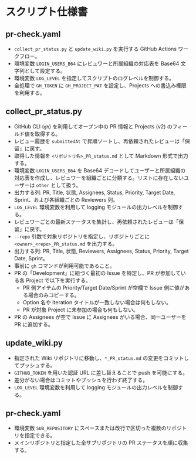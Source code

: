 # スクリプト仕様書

## pr-check.yaml
- `collect_pr_status.py` と `update_wiki.py` を実行する GitHub Actions ワークフロー。
- 環境変数 `LOGIN_USERS_B64` にレビュワーと所属組織の対応表を Base64 文字列として設定する。
- 環境変数 `LOG_LEVEL` を指定してスクリプトのログレベルを制御する。
- 全処理で `GH_TOKEN` に `GH_PROJECT_PAT` を設定し、Projects への書込み権限を利用する。

## collect_pr_status.py
- GitHub CLI (`gh`) を利用してオープン中の PR 情報と Projects (v2) のフィールド値を取得する。
- レビュー履歴を `submittedAt` で昇順ソートし、再依頼されたレビューは「保留」に戻す。
- 取得した情報を `<リポジトリ名>_PR_status.md` として Markdown 形式で出力する。
- 環境変数 `LOGIN_USERS_B64` を Base64 デコードしてユーザーと所属組織の対応表を作成し、レビュワーを組織ごとに分類する。リストに存在しないユーザーは `other` として扱う。
- 出力する列: PR, Title, 状態, Assignees, Status, Priority, Target Date, Sprint、および各組織ごとの Reviewers 列。
- `LOG_LEVEL` 環境変数を利用して logging モジュールの出力レベルを制御する。
- レビュワーごとの最新ステータスを集計し、再依頼されたレビューは「保留」に戻す。
- `--repo` 引数で対象リポジトリを指定し、リポジトリごとに `<owner>_<repo>_PR_status.md` を出力する。
- 出力する列: PR, Title, 状態, Reviewers, Assignees, Status, Priority, Target Date, Sprint。
- 事前に `gh` コマンドが利用可能であること。
- PR の「Development」に紐づく最初の Issue を特定し、PR が参加している各 Project で以下を実行する。
  - PR 側アイテムの Priority/Target Date/Sprint が空欄で Issue 側に値がある場合のみコピーする。
  - Option 名や Iteration タイトルが一致しない場合は何もしない。
  - PR が対象 Project に未参加の場合も何もしない。
- PR の Assignees が空で Issue に Assignees がいる場合、同一ユーザーを PR に追加する。

## update_wiki.py
- 指定された Wiki リポジトリに移動し、`*_PR_status.md` の変更をコミットしてプッシュする。
- `GITHUB_TOKEN` を用いた認証 URL に差し替えることで push を可能にする。
- 差分がない場合はコミットやプッシュを行わず終了する。
- `LOG_LEVEL` 環境変数を利用して logging モジュールの出力レベルを制御する。

## pr-check.yaml
- 環境変数 `SUB_REPOSITORY` にスペースまたは改行で区切った複数のリポジトリを指定できる。
- メインリポジトリと指定した全サブリポジトリの PR ステータスを順に収集する。
